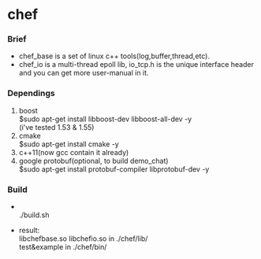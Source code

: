 ﻿chef
====
### Brief
* chef_base is a set of linux c++ tools(log,buffer,thread,etc).
* chef_io is a multi-thread epoll lib, io_tcp.h is the unique interface header<br>
  and you can get more user-manual in it.

### Dependings
1. boost<br>
  $sudo apt-get install libboost-dev libboost-all-dev -y<br>
  (i've tested 1.53 & 1.55)
2. cmake<br>
  $sudo apt-get install cmake -y
3. c++11(now gcc contain it already)
4. google protobuf(optional, to build demo_chat)<br>
  $sudo apt-get install protobuf-compiler libprotobuf-dev -y

### Build
* <br>
  ./build.sh

* result:<br>
    libchefbase.so libchefio.so in ./chef/lib/ <br>
    test&example in ./chef/bin/

